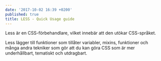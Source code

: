 ```yaml
---
date: '2017-10-02 16:39 +0200'
published: true
title: LESS - Quick Usage guide
---
```

Less är en CSS-förbehandlare, vilket innebär att den utökar CSS-språket.

Less lägger till funktioner som tillåter variabler, mixins, funktioner och många andra tekniker som gör att du kan göra CSS som är mer underhållbart, tematiskt och utdragbart.

